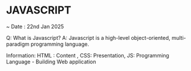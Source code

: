 # JAVASCRIPT

~ Date : 22nd Jan 2025

Q: What is Javascript?
A: Javascript is a high-level object-oriented, multi-paradigm programming language.

Information: HTML : Content , CSS: Presentation, JS: Programming Language - Building Web application
